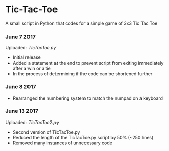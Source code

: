 # Tic-Tac-Toe
A small script in Python that codes for a simple game of 3x3 Tic Tac Toe

### June 7 2017
Uploaded: *TicTacToe.py*

* Initial release
* Added a statement at the end to prevent script from exiting immediately after a win or a tie
* ~~In the process of determining if the code can be shortened further~~

### June 8 2017

* Rearranged the numbering system to match the numpad on a keyboard

### June 13 2017
Uploaded: *TicTacToe2.py*

* Second version of TicTacToe.py
* Reduced the length of the TicTacToe.py script by 50% (~250 lines)
* Removed many instances of unnecessary code
